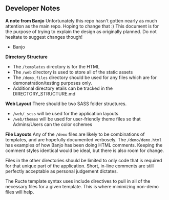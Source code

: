 ## Developer Notes

**A note from Banjo**
Unfortunately this repo hasn't gotten nearly as much attention as the main repo.  Hoping to change that :)
This document is for the purpose of trying to explain the design as originally planned.  Do not hesitate to suggest changes though!
- Banjo

**Directory Structure**
* The `/templates` directory is for the HTML
* The `/web` directory is used to store all of the static assets
* The `/demo_files` directory should be used for any files which are for demonstration/testing purposes only.
* Additional directory etails can be tracked in the DIRECTORY_STRUCTURE.md

**Web Layout**
There should be two SASS folder structures.
* `/web/_scss` will be used for the application layouts
* `/web/themes` will be used for user-friendly theme files so that Admins/Users can the color schemes

**File Layouts** 
Any of the `/demo` files are likely to be combinations of templates, and are hopefully documented verbosely.  The `/demo/demo.html` has examples 
of how Banjo has been doing HTML comments.  Keeping the comment styles identical would be ideal, but there is also room for change.

Files in the other directories should be limited to only code that is required for that unique part of the application.  Short, in-line comments
are still perfectly acceptable as personal judgement dictates.

The Ructe template syntax uses include directives to pull in all of the necessary files for a given template.  This is where minimizing non-demo files will help.
 
